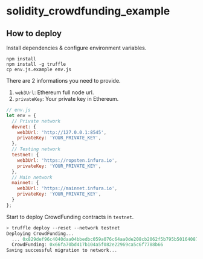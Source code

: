 # solidity_crowdfunding_example

## How to deploy

Install dependencies & configure environment variables.

```
npm install
npm install -g truffle
cp env.js.example env.js
```

There are 2 informations you need to provide.

1. `web3Url`: Ethereum full node url.
2. `privateKey`: Your private key in Ethereum.

```javascript
// env.js
let env = {
  // Private network
  devnet: {
    web3Url: 'http://127.0.0.1:8545',
    privateKey: 'YOUR_PRIVATE_KEY',
  },
  // Testing network
  testnet: {
    web3Url: 'https://ropsten.infura.io',
    privateKey: 'YOUR_PRIVATE_KEY',
  },
  // Main network
  mainnet: {
    web3Url: 'https://mainnet.infura.io',
    privateKey: 'YOUR_PRIVATE_KEY',
  }
};
```

Start to deploy CrowdFunding contracts in `testnet`.

```javascript
> truffle deploy --reset --network testnet
Deploying CrowdFunding...
  ... 0x829def96c4040daa04bbedbc059a076c64aa0de208cb2062f5b795b501640877
  CrowdFunding: 0x66fa70bd417b104a5f082e22969ca5c6f7788b66
Saving successful migration to network...
```
